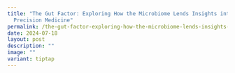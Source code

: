 ```yaml
---
title: "The Gut Factor: Exploring How the Microbiome Lends Insights into
  Precision Medicine"
permalink: /the-gut-factor-exploring-how-the-microbiome-lends-insights-into-precision-medicine/
date: 2024-07-18
layout: post
description: ""
image: ""
variant: tiptap
---
```

